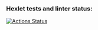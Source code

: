 ### Hexlet tests and linter status:
[![Actions Status](https://github.com/Trick-Or-Treat-X/devops-for-programmers-project-74/actions/workflows/hexlet-check.yml/badge.svg)](https://github.com/Trick-Or-Treat-X/devops-for-programmers-project-74/actions)